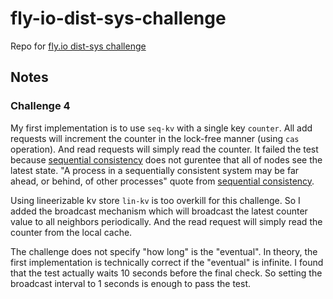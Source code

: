 # fly-io-dist-sys-challenge

Repo for [fly.io dist-sys challenge](https://fly.io/dist-sys/)

## Notes

### Challenge 4

My first implementation is to use `seq-kv` with a single key `counter`. All add requests will increment the counter in the lock-free manner (using `cas` operation). And read requests will simply read the counter. It failed the test because [sequential consistency](https://jepsen.io/consistency/models/sequential) does not gurentee that all of nodes see the latest state. "A process in a sequentially consistent system may be far ahead, or behind, of other processes" quote from [sequential consistency](https://jepsen.io/consistency/models/sequential).

Using lineerizable kv store `lin-kv` is too overkill for this challenge. So I added the broadcast mechanism which will broadcast the latest counter value to all neighbors periodically. And the read request will simply read the counter from the local cache.

The challenge does not specify "how long" is the "eventual". In theory, the first implementation is technically correct if the "eventual" is infinite.  I found that the test actually waits 10 seconds before the final check. So setting the broadcast interval to 1 seconds is enough to pass the test.
